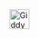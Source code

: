  <a href="https://github.com/mr0doe" target="_blank">
    <img src="https://img.shields.io/static/v1?message=redirect%20to%20profile%20page&logo=github&label=&color=5b1697&logoColor=white&labelColor=&style=for-the-badge" height="35" alt="Giddy"  />
  </a>

